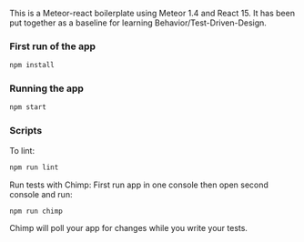 This is a Meteor-react boilerplate using Meteor 1.4 and React 15. It has been put together as a baseline for learning Behavior/Test-Driven-Design.

### First run of the app

```bash
npm install
```
### Running the app

```bash
npm start
```

### Scripts

To lint:

```bash
npm run lint
```

Run tests with Chimp:
First run app in one console then open second console and run:
```bash
npm run chimp
```
Chimp will poll your app for changes while you write your tests.
